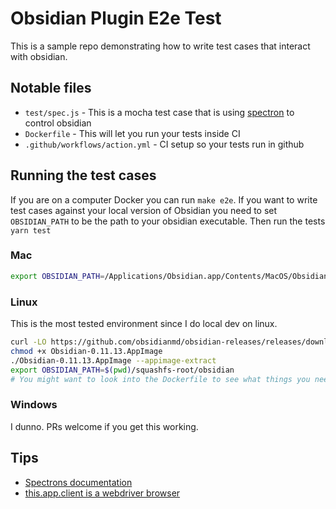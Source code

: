 # Obsidian Plugin E2e Test

This is a sample repo demonstrating how to write test cases that interact with obsidian.

## Notable files

- `test/spec.js` - This is a mocha test case that is using [spectron](https://www.electronjs.org/spectron) to control obsidian
- `Dockerfile` - This will let you run your tests inside CI
- `.github/workflows/action.yml` - CI setup so your tests run in github

## Running the test cases

If you are on a computer Docker you can run `make e2e`. If you want to write test cases against your local version of Obsidian you need to set `OBSIDIAN_PATH` to be the path to your obsidian executable. Then run the tests `yarn test`

### Mac

```bash
export OBSIDIAN_PATH=/Applications/Obsidian.app/Contents/MacOS/Obsidian
```

### Linux

This is the most tested environment since I do local dev on linux.

```bash
curl -LO https://github.com/obsidianmd/obsidian-releases/releases/download/v0.11.13/Obsidian-0.11.13.AppImage
chmod +x Obsidian-0.11.13.AppImage
./Obsidian-0.11.13.AppImage --appimage-extract
export OBSIDIAN_PATH=$(pwd)/squashfs-root/obsidian
# You might want to look into the Dockerfile to see what things you need to apt-install to get obsidian to run
```

### Windows

I dunno. PRs welcome if you get this working.

## Tips

- [Spectrons documentation](https://github.com/electron-userland/spectron)
- [this.app.client is a webdriver browser](https://webdriver.io/docs/api/browser/$)

